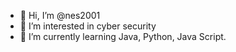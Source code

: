 - 👋 Hi, I’m @nes2001
- 👀 I’m interested in cyber security
- 🌱 I’m currently learning Java, Python, Java Script.


